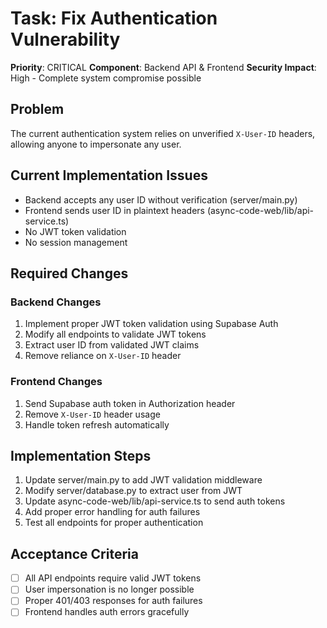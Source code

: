 # Task: Fix Authentication Vulnerability

**Priority**: CRITICAL
**Component**: Backend API & Frontend
**Security Impact**: High - Complete system compromise possible

## Problem
The current authentication system relies on unverified `X-User-ID` headers, allowing anyone to impersonate any user.

## Current Implementation Issues
- Backend accepts any user ID without verification (server/main.py)
- Frontend sends user ID in plaintext headers (async-code-web/lib/api-service.ts)
- No JWT token validation
- No session management

## Required Changes

### Backend Changes
1. Implement proper JWT token validation using Supabase Auth
2. Modify all endpoints to validate JWT tokens
3. Extract user ID from validated JWT claims
4. Remove reliance on `X-User-ID` header

### Frontend Changes
1. Send Supabase auth token in Authorization header
2. Remove `X-User-ID` header usage
3. Handle token refresh automatically

## Implementation Steps
1. Update server/main.py to add JWT validation middleware
2. Modify server/database.py to extract user from JWT
3. Update async-code-web/lib/api-service.ts to send auth tokens
4. Add proper error handling for auth failures
5. Test all endpoints for proper authentication

## Acceptance Criteria
- [ ] All API endpoints require valid JWT tokens
- [ ] User impersonation is no longer possible
- [ ] Proper 401/403 responses for auth failures
- [ ] Frontend handles auth errors gracefully